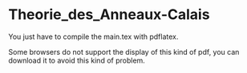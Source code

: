 # Theorie_des_Anneaux-Calais

You just have to compile the main.tex with pdflatex.

Some browsers do not support the display of this kind of pdf, you can download it to avoid this kind of problem.

